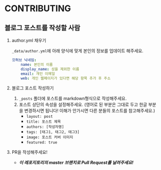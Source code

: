 # CONTRIBUTING

## 블로그 포스트를 작성할 사람

1. author.yml 채우기

    `_data/author.yml`에 아래 양식에 맞게 본인의 정보를 업데이트 해주세요.

    ```yaml
    깃허브 닉네임:
        name: 본인의 이름
        display_name: 성을 제외한 이름
        email: 개인 이메일
        web: 개인 웹페이지가 있다면 해당 항목 추가 후 주소
    ```

1. 블로그 포스트 작성하기
    1. `_posts` 폴더에 포스트를 markdown형식으로 작성해주세요.
    1. 포스트 상단의 속성을 설정해주세요. (영어로 된 부분은 그대로 두고 한글 부분을 변경하시면 됩니다! 이해가 안가시면 다른 분들의 포스트를 참고해주세요.)
        * `layout: post`
        * `title: 포스트 제목`
        * `authors: [작성자명]`
        * `tags: [태그1, 태그2, 태그3]`
        * `image: 포스트 커버 이미지`
        * `featured: true`
1. PR을 작성해주세요!
    * ***이 레포지토리의 master 브랜치로 Pull Request를 날려주세요!***
